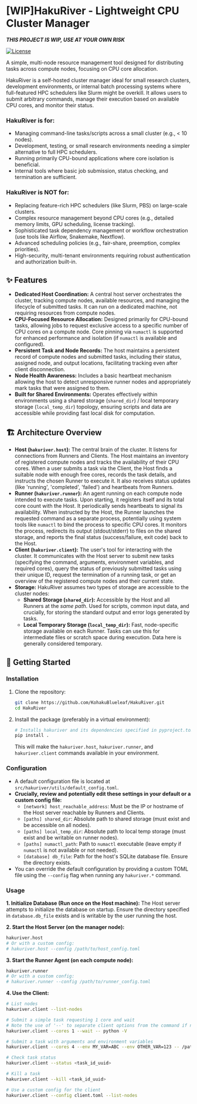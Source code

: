 # [WIP]HakuRiver - Lightweight CPU Cluster Manager

***THIS PROJECT IS WIP, USE AT YOUR OWN RISK***

[![License](https://img.shields.io/badge/License-Apache_2.0-blue.svg)](https://opensource.org/licenses/Apache-2.0)
<!-- 你可以未來加入 CI/CD 或版本徽章 -->

A simple, multi-node resource management tool designed for distributing tasks across compute nodes, focusing on CPU core allocation.

HakuRiver is a self-hosted cluster manager ideal for small research clusters, development environments, or internal batch processing systems where full-featured HPC schedulers like Slurm might be overkill. It allows users to submit arbitrary commands, manage their execution based on available CPU cores, and monitor their status.

### HakuRiver is for:

*   Managing command-line tasks/scripts across a small cluster (e.g., < 10 nodes).
*   Development, testing, or small research environments needing a simpler alternative to full HPC schedulers.
*   Running primarily CPU-bound applications where core isolation is beneficial.
*   Internal tools where basic job submission, status checking, and termination are sufficient.

### HakuRiver is NOT for:

*   Replacing feature-rich HPC schedulers (like Slurm, PBS) on large-scale clusters.
*   Complex resource management beyond CPU cores (e.g., detailed memory limits, GPU scheduling, license tracking).
*   Sophisticated task dependency management or workflow orchestration (use tools like Airflow, Snakemake, Nextflow).
*   Advanced scheduling policies (e.g., fair-share, preemption, complex priorities).
*   High-security, multi-tenant environments requiring robust authentication and authorization built-in.

## ✨ Features

*   **Dedicated Host Coordination:** A central host server orchestrates the cluster, tracking compute nodes, available resources, and managing the lifecycle of submitted tasks. It can run on a dedicated machine, not requiring resources from compute nodes.
*   **CPU-Focused Resource Allocation:** Designed primarily for CPU-bound tasks, allowing jobs to request exclusive access to a specific number of CPU cores on a compute node. Core pinning via `numactl` is supported for enhanced performance and isolation (if `numactl` is available and configured).
*   **Persistent Task and Node Records:** The host maintains a persistent record of compute nodes and submitted tasks, including their status, assigned node, and output locations, facilitating tracking even after client disconnection.
*   **Node Health Awareness:** Includes a basic heartbeat mechanism allowing the host to detect unresponsive runner nodes and appropriately mark tasks that were assigned to them.
*   **Built for Shared Environments:** Operates effectively within environments using a shared storage (`shared_dir`) / local temporary storage (`local_temp_dir`) topology, ensuring scripts and data are accessible while providing fast local disk for computation.

## 🏗️ Architecture Overview

*   **Host (`hakuriver.host`):** The central brain of the cluster. It listens for connections from Runners and Clients. The Host maintains an inventory of registered compute nodes and tracks the availability of their CPU cores. When a user submits a task via the Client, the Host finds a suitable node with enough free cores, records the task details, and instructs the chosen Runner to execute it. It also receives status updates (like 'running', 'completed', 'failed') and heartbeats from Runners.
*   **Runner (`hakuriver.runner`):** An agent running on each compute node intended to execute tasks. Upon starting, it registers itself and its total core count with the Host. It periodically sends heartbeats to signal its availability. When instructed by the Host, the Runner launches the requested command as a separate process, potentially using system tools like `numactl` to bind the process to specific CPU cores. It monitors the process, redirects its output (stdout/stderr) to files on the shared storage, and reports the final status (success/failure, exit code) back to the Host.
*   **Client (`hakuriver.client`):** The user's tool for interacting with the cluster. It communicates with the Host server to submit new tasks (specifying the command, arguments, environment variables, and required cores), query the status of previously submitted tasks using their unique ID, request the termination of a running task, or get an overview of the registered compute nodes and their current state.
*   **Storage:** HakuRiver assumes two types of storage are accessible to the cluster nodes:
    *   **Shared Storage (`shared_dir`):** Accessible by the Host and all Runners at the *same path*. Used for scripts, common input data, and crucially, for storing the standard output and error logs generated by tasks.
    *   **Local Temporary Storage (`local_temp_dir`):** Fast, node-specific storage available on each Runner. Tasks can use this for intermediate files or scratch space during execution. Data here is generally considered temporary.

## 🚀 Getting Started

### Installation

1.  Clone the repository:
    ```bash
    git clone https://github.com/KohakuBlueleaf/HakuRiver.git
    cd HakuRiver
    ```
2.  Install the package (preferably in a virtual environment):
    ```bash
    # Installs hakuriver and its dependencies specified in pyproject.toml
    pip install .
    ```
    This will make the `hakuriver.host`, `hakuriver.runner`, and `hakuriver.client` commands available in your environment.

### Configuration

*   A default configuration file is located at `src/hakuriver/utils/default_config.toml`.
*   **Crucially, review and potentially edit these settings in your default or a custom config file:**
    *   `[network] host_reachable_address`: Must be the IP or hostname of the Host server reachable by Runners and Clients.
    *   `[paths] shared_dir`: Absolute path to shared storage (must exist and be accessible on all nodes).
    *   `[paths] local_temp_dir`: Absolute path to local temp storage (must exist and be writable on runner nodes).
    *   `[paths] numactl_path`: Path to `numactl` executable (leave empty if `numactl` is not available or not needed).
    *   `[database] db_file`: Path for the host's SQLite database file. Ensure the directory exists.
*   You can override the default configuration by providing a custom TOML file using the `--config` flag when running any `hakuriver.*` command.

### Usage

**1. Initialize Database (Run once on the Host machine):**
   The Host server attempts to initialize the database on startup. Ensure the directory specified in `database.db_file` exists and is writable by the user running the host.

**2. Start the Host Server (on the manager node):**
   ```bash
   hakuriver.host
   # Or with a custom config:
   # hakuriver.host --config /path/to/host_config.toml
   ```

**3. Start the Runner Agent (on each compute node):**
   ```bash
   hakuriver.runner
   # Or with a custom config:
   # hakuriver.runner --config /path/to/runner_config.toml
   ```

**4. Use the Client:**
   ```bash
   # List nodes
   hakuriver.client --list-nodes

   # Submit a simple task requesting 1 core and wait
   # Note the use of '--' to separate client options from the command if needed
   hakuriver.client --cores 1 --wait -- python -V

   # Submit a task with arguments and environment variables
   hakuriver.client --cores 4 --env MY_VAR=ABC --env OTHER_VAR=123 -- /path/to/shared/scripts/my_job.sh --input /path/to/shared/data.txt

   # Check task status
   hakuriver.client --status <task_id_uuid>

   # Kill a task
   hakuriver.client --kill <task_id_uuid>

   # Use a custom config for the client
   hakuriver.client --config client.toml --list-nodes
   ```